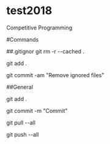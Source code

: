 # test2018
Competitive Programming

#Commands

##.gitignor
git rm -r --cached .
 
 git add .
 
 git commit -am "Remove ignored files"
 
 ##General
 
 git add .
 
 git commit -m "Commit"
 
 git pull --all
 
 git push --all
